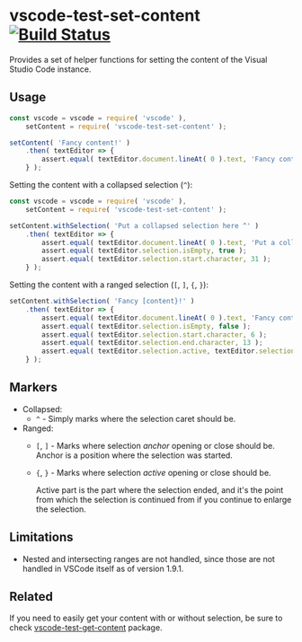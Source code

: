 
# vscode-test-set-content [![Build Status](https://travis-ci.org/mlewand-org/vscode-test-set-content.svg?branch=master)](https://travis-ci.org/mlewand-org/vscode-test-set-content)

Provides a set of helper functions for setting the content of the Visual Studio Code instance.

## Usage

```javascript
const vscode = vscode = require( 'vscode' ),
    setContent = require( 'vscode-test-set-content' );

setContent( 'Fancy content!' )
    .then( textEditor => {
        assert.equal( textEditor.document.lineAt( 0 ).text, 'Fancy content!' );
    } );
```

Setting the content with a collapsed selection (`^`):

```javascript
const vscode = vscode = require( 'vscode' ),
    setContent = require( 'vscode-test-set-content' );

setContent.withSelection( 'Put a collapsed selection here ^' )
    .then( textEditor => {
        assert.equal( textEditor.document.lineAt( 0 ).text, 'Put a collapsed selection here ' );
        assert.equal( textEditor.selection.isEmpty, true );
        assert.equal( textEditor.selection.start.character, 31 );
    } );
```

Setting the content with a ranged selection (`[`, `]`, `{`, `}`):

```javascript
setContent.withSelection( 'Fancy [content}!' )
    .then( textEditor => {
        assert.equal( textEditor.document.lineAt( 0 ).text, 'Fancy content!' );
        assert.equal( textEditor.selection.isEmpty, false );
        assert.equal( textEditor.selection.start.character, 6 );
        assert.equal( textEditor.selection.end.character, 13 );
        assert.equal( textEditor.selection.active, textEditor.selection.end );
    } );
```

## Markers

* Collapsed:
    * `^` - Simply marks where the selection caret should be.
* Ranged:
    * `[`, `]` - Marks where selection _anchor_ opening or close should be. Anchor is a position where the selection was started.
    * `{`, `}` - Marks where selection _active_ opening or close should be.

        Active part is the part where the selection ended, and it's the point from which the selection is continued from if you continue to enlarge the selection.

## Limitations

* Nested and intersecting ranges are not handled, since those are not handled in VSCode itself as of version 1.9.1.

## Related

If you need to easily get your content with or without selection, be sure to check [vscode-test-get-content](https://www.npmjs.com/package/vscode-test-get-content) package.